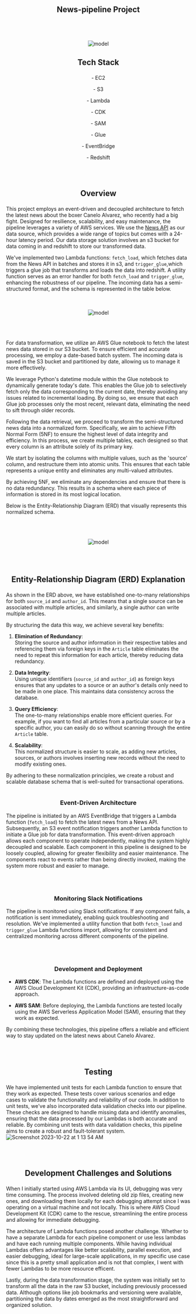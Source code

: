 ## <p align='center'> News-pipeline Project </p>
<br>
<br>
<br>

<div align="center">
  <img src="https://github.com/danielde720/news-pipeline/assets/141448979/0054a735-b023-47cf-ab20-5ac965119f46)" alt="model">
</div>





## <p align='center'> Tech Stack </p>


<p align='center'> - EC2</p>
<p align='center'> - S3</p>
<p align='center'> - Lambda</p>
<p align='center'> - CDK</p>
<p align='center'> - SAM</p>
<p align='center'> - Glue</p>
<p align='center'> - EventBridge</p>
<p align='center'> - Redshift</p>
<br>
<br>



## <p align="center"> Overview </p>

This project employs an event-driven and decoupled architecture to fetch the latest news about the boxer Canelo Alvarez, who recently had a big fight. Designed for resilience, scalability, and easy maintenance, the pipeline leverages a variety of AWS services. We use the [News API](https://newsapi.org/) as our data source, which provides a wide range of topics but comes with a 24-hour latency period. Our data storage solution involves an s3 bucket for data coming in and redshift to store our transformed data. 

We've implemented two Lambda functions: `fetch_load`, which fetches data from the News API in batches and stores it in s3, and `trigger_glue`,which triggers a glue job that transforms and loads the data into redshift. A utility function serves as an error handler for both `fetch_load` and `trigger_glue`, enhancing the robustness of our pipeline. The incoming data has a semi-structured format, and the schema is represented in the table below.
<br>
<br>
<br>
<div align="center">
  <img src="https://github.com/danielde720/news-pipeline/assets/141448979/1cb364f2-d904-492f-920c-b1ed0f0f9a8e" alt="model">
</div>
<br>
<br>
<br>


For data transformation, we utilize an AWS Glue notebook to fetch the latest news data stored in our S3 bucket. To ensure efficient and accurate processing, we employ a date-based batch system. The incoming data is saved in the S3 bucket and partitioned by date, allowing us to manage it more effectively.

We leverage Python's datetime module within the Glue notebook to dynamically generate today's date. This enables the Glue job to selectively fetch only the data corresponding to the current date, thereby avoiding any issues related to incremental loading. By doing so, we ensure that each Glue job processes only the most recent, relevant data, eliminating the need to sift through older records.


Following the data retrieval, we proceed to transform the semi-structured news data into a normalized form. Specifically, we aim to achieve Fifth Normal Form (5NF) to ensure the highest level of data integrity and efficiency. In this process, we create multiple tables, each designed so that every column is an attribute solely of its primary key.

We start by isolating the columns with multiple values, such as the 'source' column, and restructure them into atomic units. This ensures that each table represents a unique entity and eliminates any multi-valued attributes.

By achieving 5NF, we eliminate any dependencies and ensure that there is no data redundancy. This results in a schema where each piece of information is stored in its most logical location.

Below is the Entity-Relationship Diagram (ERD) that visually represents this normalized schema.  

<br>
<br>
<br>
<div align="center">
  <img src="https://github.com/danielde720/news-pipeline/assets/141448979/cd04338c-4c5b-4a41-bf06-20dcb523a939" alt="model">
</div>
<br>
<br>
<br>


## <p align="center"> Entity-Relationship Diagram (ERD) Explanation </p>

As shown in the ERD above, we have established one-to-many relationships for both `source_id` and `author_id`. This means that a single source can be associated with multiple articles, and similarly, a single author can write multiple articles.

By structuring the data this way, we achieve several key benefits:

1. **Elimination of Redundancy**:  
   Storing the source and author information in their respective tables and referencing them via foreign keys in the `Article` table eliminates the need to repeat this information for each article, thereby reducing data redundancy.

2. **Data Integrity**:  
   Using unique identifiers (`source_id` and `author_id`) as foreign keys ensures that any updates to a source or an author's details only need to be made in one place. This maintains data consistency across the database.

3. **Query Efficiency**:  
   The one-to-many relationships enable more efficient queries. For example, if you want to find all articles from a particular source or by a specific author, you can easily do so without scanning through the entire `Article` table.

4. **Scalability**:  
   This normalized structure is easier to scale, as adding new articles, sources, or authors involves inserting new records without the need to modify existing ones.

By adhering to these normalization principles, we create a robust and scalable database schema that is well-suited for transactional operations.
<br>
<br>


### <p align="center"> Event-Driven Architecture </p>

The pipeline is initiated by an AWS EventBridge that triggers a Lambda function (`fetch_load`) to fetch the latest news from a News API. Subsequently, an S3 event notification triggers another Lambda function to initiate a Glue job for data transformation. This event-driven approach allows each component to operate independently, making the system highly decoupled and scalable.
Each component in this pipeline is designed to be loosely coupled, allowing for greater flexibility and easier maintenance. The components react to events rather than being directly invoked, making the system more robust and easier to manage.

<br>
<br>

### <p align="center"> Monitoring Slack Notifications </p>


The pipeline is monitored using Slack notifications. If any component fails, a notification is sent immediately, enabling quick troubleshooting and resolution. We've implemented a utility function that both `fetch_load` and `trigger_glue` Lambda functions import, allowing for consistent and centralized monitoring across different components of the pipeline.

<br>
<br>

### <p align="center"> Development and Deployment </p>

- **AWS CDK**: The Lambda functions are defined and deployed using the AWS Cloud Development Kit (CDK), providing an infrastructure-as-code approach.
  
- **AWS SAM**: Before deploying, the Lambda functions are tested locally using the AWS Serverless Application Model (SAM), ensuring that they work as expected.

By combining these technologies, this pipeline offers a reliable and efficient way to stay updated on the latest news about Canelo Alvarez.


<br>
<br>

## <p align="center"> Testing </p> 
We have implemented unit tests for each Lambda function to ensure that they work as expected. These tests cover various scenarios and edge cases to validate the functionality and reliability of our code. In addition to unit tests, we've also incorporated data validation checks into our pipeline. These checks are designed to handle missing data and identify anomalies, ensuring that the data processed by our Lambdas is both accurate and reliable. By combining unit tests with data validation checks, this pipeline aims to create a robust and fault-tolerant system.
![Screenshot 2023-10-22 at 1 13 54 AM](https://github.com/danielde720/news-pipeline/assets/141448979/51660f6a-cdeb-4d57-959b-c2780de5870a)

<br>
<br>


## <p align="center">Development Challenges and Solutions</p>

<p align="justify">

When I initially started using AWS Lambda via its UI, debugging was very time consuming. The process involved deleting old zip files, creating new ones, and downloading them locally for each debugging attempt since I was operating on a virtual machine and not locally. This is where AWS Cloud Development Kit (CDK) came to the rescue, streamlining the entire process and allowing for immediate debugging.

The architecture of Lambda functions posed another challenge. Whether to have a separate Lambda for each pipeline component or use less lambdas and have each running multiple components. While having individual Lambdas offers advantages like better scalability, parallel execution, and easier debugging, ideal for large-scale applications, in my specific use case since this is a pretty small application and is not that complex, I went with fewer Lambdas to be more resource efficent.

Lastly, during the data transformation stage, the system was initially set to transform all the data in the raw S3 bucket, including previously processed data. Although options like job bookmarks and versioning were available, partitioning the data by dates emerged as the most straightforward and organized solution.

</p>


